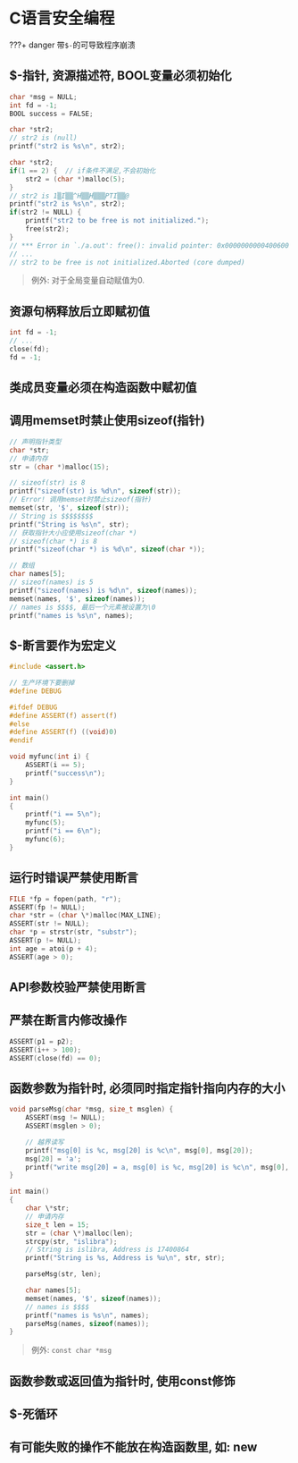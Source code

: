 # C语言安全编程

???+ danger
    带`$-`的可导致程序崩溃

## $-指针, 资源描述符, BOOL变量必须初始化

```c++ tab="正确的做法"
char *msg = NULL;
int fd = -1;
BOOL success = FALSE;
```

```c tab="默认值为NULL"
char *str2;
// str2 is (null)
printf("str2 is %s\n", str2);
```

```c tab="默认随机值"
char *str2;
if(1 == 2) {  // if条件不满足,不会初始化
    str2 = (char *)malloc(5);
}
// str2 is 1▒I▒▒^H▒▒H▒▒▒PTI▒▒@
printf("str2 is %s\n", str2);
if(str2 != NULL) {
    printf("str2 to be free is not initialized.");
    free(str2);
}
// *** Error in `./a.out': free(): invalid pointer: 0x0000000000400600 ***
// ...
// str2 to be free is not initialized.Aborted (core dumped)
```

> 例外: 对于全局变量自动赋值为0.

## 资源句柄释放后立即赋初值

```c++
int fd = -1;
// ...
close(fd);
fd = -1;
```

## 类成员变量必须在构造函数中赋初值

## 调用memset时禁止使用sizeof(指针)

```c hl_lines="9 10 21"
// 声明指针类型
char *str;
// 申请内存
str = (char *)malloc(15);

// sizeof(str) is 8
printf("sizeof(str) is %d\n", sizeof(str));
// Error! 调用memset时禁止sizeof(指针)
memset(str, '$', sizeof(str));
// String is $$$$$$$$
printf("String is %s\n", str);
// 获取指针大小应使用sizeof(char *)
// sizeof(char *) is 8
printf("sizeof(char *) is %d\n", sizeof(char *));

// 数组
char names[5];
// sizeof(names) is 5
printf("sizeof(names) is %d\n", sizeof(names));
memset(names, '$', sizeof(names));
// names is $$$$, 最后一个元素被设置为\0
printf("names is %s\n", names);
```

## $-断言要作为宏定义

```c
#include <assert.h>

// 生产环境下要删掉
#define DEBUG

#ifdef DEBUG
#define ASSERT(f) assert(f)
#else
#define ASSERT(f) ((void)0)
#endif

void myfunc(int i) {
    ASSERT(i == 5);
    printf("success\n");
}

int main()
{
    printf("i == 5\n");
    myfunc(5);
    printf("i == 6\n");
    myfunc(6);
}
```

## 运行时错误严禁使用断言

```c
FILE *fp = fopen(path, "r");
ASSERT(fp != NULL);
char *str = (char \*)malloc(MAX_LINE);
ASSERT(str != NULL);
char *p = strstr(str, "substr");
ASSERT(p != NULL);
int age = atoi(p + 4);
ASSERT(age > 0);
```

## API参数校验严禁使用断言

## 严禁在断言内修改操作

```c
ASSERT(p1 = p2);
ASSERT(i++ > 100);
ASSERT(close(fd) == 0);
```

## 函数参数为指针时, 必须同时指定指针指向内存的大小

```c hl_lines="21 27"
void parseMsg(char *msg, size_t msglen) {
    ASSERT(msg != NULL);
    ASSERT(msglen > 0);

    // 越界读写
    printf("msg[0] is %c, msg[20] is %c\n", msg[0], msg[20]);
    msg[20] = 'a';
    printf("write msg[20] = a, msg[0] is %c, msg[20] is %c\n", msg[0], msg[20]);
}

int main()
{
    char \*str;
    // 申请内存
    size_t len = 15;
    str = (char \*)malloc(len);
    strcpy(str, "islibra");
    // String is islibra, Address is 17400864
    printf("String is %s, Address is %u\n", str, str);

    parseMsg(str, len);

    char names[5];
    memset(names, '$', sizeof(names));
    // names is $$$$
    printf("names is %s\n", names);
    parseMsg(names, sizeof(names));
}
```

> 例外: `const char *msg`

## 函数参数或返回值为指针时, 使用const修饰

## $-死循环

## 有可能失败的操作不能放在构造函数里, 如: new
